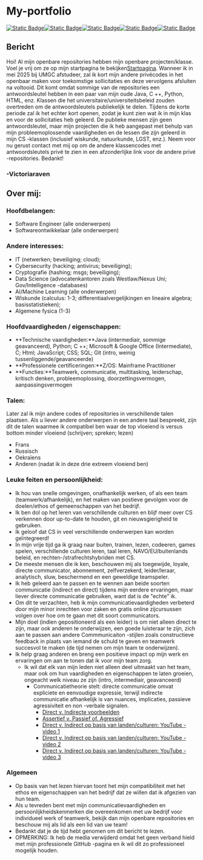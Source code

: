 # My-portfolio

[![Static Badge](https://img.shields.io/badge/Language-French-blue)](https://github.com/VictoriaRaven/My-Portfolio/blob/main/README.fr.md)[![Static Badge](https://img.shields.io/badge/Language-Spanish-orange)](https://github.com/VictoriaRaven/My-Portfolio/blob/main/README.es.md)[![Static Badge](https://img.shields.io/badge/Language-Russian-red)](https://github.com/VictoriaRaven/My-Portfolio/blob/main/README.ru.md)[![Static Badge](https://img.shields.io/badge/Language-Ukrainian-yellow)](https://github.com/VictoriaRaven/My-Portfolio/blob/main/README.uk.md)[![Static Badge](https://img.shields.io/badge/Language-Dutch-green)](https://github.com/VictoriaRaven/My-Portfolio/blob/main/README.nl.md)

## Bericht

Hoi! Al mijn openbare repositories hebben mijn openbare projecten/klasse. Voel je vrij om ze op mijn startpagina te bekijken[Startpagina](https://github.com/VictoriaRaven?tab=repositories). Wanneer ik in mei 2025 bij UMGC afstudeer, zal ik kort mijn andere privécodes in het openbaar maken voor toekomstige sollicitaties en deze vervolgens afsluiten na voltooid. Dit komt omdat sommige van de repositories een antwoordsleutel hebben in een paar van mijn oude Java, C ++, Python, HTML, enz. Klassen die het universitaire/universiteitsbeleid zouden overtreden om de antwoordsleutels publiekelijk te delen. Tijdens de korte periode zal ik het echter kort openen, zodat je kunt zien wat ik in mijn klas en voor de sollicitaties heb geleerd. De publieke mensen zijn geen antwoordsleutel, maar mijn projecten die ik heb aangepast met behulp van mijn probleemoplossende vaardigheden en de lessen die zijn geleerd in mijn CS -klassen (inclusief wiskunde, natuurkunde, LGST, enz.). Neem voor nu gerust contact met mij op om de andere klassencodes met antwoordsleutels privé te zien in een afzonderlijke link voor de andere privé -repositories. Bedankt!

### -Victoriaraven

## Over mij:

### Hoofdbelangen:

-   Software Engineer (alle onderwerpen)
-   Softwareontwikkelaar (alle onderwerpen)

### Andere interesses:

-   IT (netwerken; beveiliging; cloud);
-   Cybersecurity (hacking; antivirus; beveiliging);
-   Cryptografie (hashing; msgs; beveiliging);
-   Data Science (advocatenkantoren zoals Westlaw/Nexus Uni; Gov/Intelligence -databases)
-   AI/Machine Learning (alle onderwerpen)
-   Wiskunde (calculus: 1-3; differentiaalvergelijkingen en lineaire algebra; basisstatistieken);
-   Algemene fysica (1-3)

### Hoofdvaardigheden / eigenschappen:

-   **Technische vaardigheden:**Java (intermediair, sommige geavanceerd), Python; C ++; Microsoft & Google Office (Intermediate), C; Html; JavaScript;
    CSS; SQL; Git (intro, weinig tussenliggende/geavanceerde)
-   **Professionele certificeringen:**Z/OS: Mainframe Practitioner
-   **Functies:**Teamwerk, communicatie, multitasking, leiderschap, kritisch denken, probleemoplossing, doorzettingsvermogen, aanpassingsvermogen

### Talen:

Later zal ik mijn andere codes of repositories in verschillende talen plaatsen. Als u liever andere onderwerpen in een andere taal bespreekt, zijn dit de talen waarmee ik compatibel ben waar de top vloeiend is versus bottom minder vloeiend (schrijven; spreken; lezen)

-   Frans
-   Russisch
-   Oekraïens
-   Anderen (nadat ik in deze drie extreem vloeiend ben)

### Leuke feiten en persoonlijkheid:

-   Ik hou van snelle omgevingen, onafhankelijk werken, of als een team (teamwerk/afhankelijk), en het maken van postieve gevolgen voor de doelen/ethos of gemeenschappen van het bedrijf.
-   Ik ben dol op het leren van verschillende culturen en blijf meer over CS verkennen door up-to-date te houden, git en nieuwsgierigheid te gebruiken.
-   Ik geloof dat CS in veel verschillende onderwerpen kan worden geïntegreerd!
-   In mijn vrije tijd ga ik graag naar buiten, trainen, lezen, codeeren, games spelen, verschillende culturen leren, taal leren, NAVO/EU/buitenlands beleid, en rechten-/strafrechtshybriden met CS.
-   De meeste mensen die ik ken, beschouwen mij als toegewijde, loyale, directe communicator, abonnement, zelfverzekerd, leider/leraar, analytisch, sluw, beschermend en een geweldige teamspeler.
-   Ik heb geleerd aan te passen en te wennen aan beide soorten communicatie (indirect en direct) tijdens mijn eerdere ervaringen, maar liever directe communicatie gebruiken, want dat is de "echte" ik.
-   Om dit te verzachten, heb ik mijn communicatievaardigheden verbeterd door mijn minor inrechten voor zaken en gratis online zijcursussen volgen over hoe om te gaan met dit soort communicators.
-   Mijn doel (indien gepositioneerd als een leider) is om niet alleen direct te zijn, maar ook anderen te onderwijzen, een goede luisteraar te zijn, zich aan te passen aan andere Commmunicaiton -stijlen zoals constructieve feedback in plaats van iemand de schuld te geven en teamwerk succesvol te maken (de tijd nemen om mijn team te onderwijzen).
-   Ik help graag anderen en breng een positieve impact op mijn werk en ervaringen om aan te tonen dat ik voor mijn team zorg.
    -   Ik wil dat elk van mijn leden niet alleen deel uitmaakt van het team, maar ook om hun vaardigheden en eigenschappen te laten groeien, ongeacht welk niveau ze zijn (intro, intermediair, geavanceerd)
        -   Communicatietheorie stelt: directe communicatie omvat expliciete en eenvoudige expressie, terwijl indirecte communicatie afhankelijk is van nuances, implicaties, passieve agressiviteit en non -verbale signalen.
            -   [Direct v. Indirecte voorbeelden](https://www.indeed.com/career-advice/career-development/direct-communication)
            -   [Assertief v. Passief of. Agressief](https://youtu.be/KmrokQdsjTA?feature=shared)
            -   [Direct v. Indirect op basis van landen/culturen: YouTube -video 1](https://youtu.be/0W9iLrfyq20?si=9dHIS2LGlFsGASew)
            -   [Direct v. Indirect op basis van landen/culturen: YouTube -video 2](https://youtu.be/ZjwiX6KNAHE?feature=shared&t=229)
            -   [Direct v. Indirect op basis van landen/culturen: YouTube -video 3](https://youtu.be/qKViQSnW-UA?si=fBhuKTvSY6Wy9VXX)

### Algemeen

-   Op basis van het lezen hiervan toont het mijn compatibiliteit met het ethos en eigenschappen van het bedrijf dat ze willen dat ik afgezien van hun team.
-   Als u tevreden bent met mijn communicatievaardigheden en persoonlijkheidskenmerken die overeenkomen met uw bedrijf voor individueel werk of teamwerk, bekijk dan mijn openbare repositories en beschouw mij als lid als een lid van uw team!
-   Bedankt dat je de tijd hebt genomen om dit bericht te lezen.
-   OPMERKING: Ik heb de media verwijderd omdat het geen verband hield met mijn professionele GitHub -pagina en ik wil dit zo professioneel mogelijk houden.
